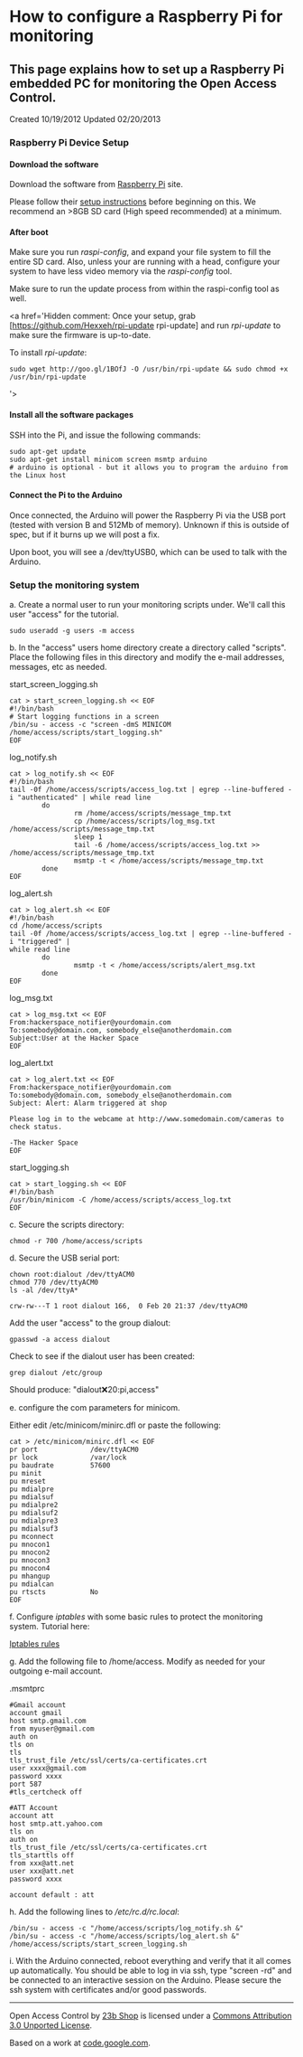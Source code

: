 # How to configure a Raspberry Pi for monitoring #

## This page explains how to set up a Raspberry Pi embedded PC for monitoring the Open Access Control. ##

Created 10/19/2012
Updated 02/20/2013

### Raspberry Pi Device Setup ###
#### Download the software ####
Download the software from [Raspberry Pi](http://www.raspberrypi.org/downloads) site.

Please follow their [setup instructions](http://elinux.org/RPi_Easy_SD_Card_Setup) before beginning on this. We recommend an >8GB SD card (High speed recommended) at a minimum.

#### After boot ####
Make sure you run _raspi-config_, and expand your file system to fill the entire SD card.  Also, unless your are running with a head, configure your system to have less video memory via the _raspi-config_ tool.

Make sure to run the update process from within the raspi-config tool as well.

<a href='Hidden comment: Once your setup, grab [https://github.com/Hexxeh/rpi-update rpi-update] and run _rpi-update_ to make sure the firmware is up-to-date.

To install _rpi-update_:
```
sudo wget http://goo.gl/1BOfJ -O /usr/bin/rpi-update && sudo chmod +x /usr/bin/rpi-update
```
'></a>

#### Install all the software packages ####
SSH into the Pi, and issue the following commands:

```
sudo apt-get update
sudo apt-get install minicom screen msmtp arduino
# arduino is optional - but it allows you to program the arduino from the Linux host
```

#### Connect the Pi to the Arduino ####
Once connected, the Arduino will power the Raspberry Pi via the USB port (tested with version B and 512Mb of memory).  Unknown if this is outside of spec, but if it burns up we will post a fix.

Upon boot, you will see a /dev/ttyUSB0, which can be used to talk with the Arduino.

### Setup the monitoring system ###
a. Create a normal user to run your monitoring scripts under. We'll call this user "access" for the tutorial.

```
sudo useradd -g users -m access
```

b. In the "access" users home directory create a directory called "scripts". Place the following files in this directory and modify the e-mail addresses, messages, etc as needed.

start\_screen\_logging.sh
```
cat > start_screen_logging.sh << EOF
#!/bin/bash
# Start logging functions in a screen
/bin/su - access -c "screen -dmS MINICOM /home/access/scripts/start_logging.sh"
EOF

```

log\_notify.sh
```
cat > log_notify.sh << EOF
#!/bin/bash
tail -0f /home/access/scripts/access_log.txt | egrep --line-buffered -i "authenticated" | while read line
        do
                rm /home/access/scripts/message_tmp.txt
                cp /home/access/scripts/log_msg.txt /home/access/scripts/message_tmp.txt
                sleep 1
                tail -6 /home/access/scripts/access_log.txt >> /home/access/scripts/message_tmp.txt
                msmtp -t < /home/access/scripts/message_tmp.txt
        done
EOF

```

log\_alert.sh
```
cat > log_alert.sh << EOF
#!/bin/bash
cd /home/access/scripts
tail -0f /home/access/scripts/access_log.txt | egrep --line-buffered -i "triggered" |
while read line
        do
                msmtp -t < /home/access/scripts/alert_msg.txt
        done
EOF

```

log\_msg.txt
```
cat > log_msg.txt << EOF
From:hackerspace_notifier@yourdomain.com
To:somebody@domain.com, somebody_else@anotherdomain.com
Subject:User at the Hacker Space
EOF
```

log\_alert.txt
```
cat > log_alert.txt << EOF
From:hackerspace_notifier@yourdomain.com
To:somebody@domain.com, somebody_else@anotherdomain.com
Subject: Alert: Alarm triggered at shop

Please log in to the webcame at http://www.somedomain.com/cameras to check status.

-The Hacker Space
EOF

```

start\_logging.sh
```
cat > start_logging.sh << EOF
#!/bin/bash
/usr/bin/minicom -C /home/access/scripts/access_log.txt
EOF

```

c. Secure the scripts directory:
```
chmod -r 700 /home/access/scripts
```

d. Secure the USB serial port:

```
chown root:dialout /dev/ttyACM0  
chmod 770 /dev/ttyACM0
ls -al /dev/ttyA*

crw-rw---T 1 root dialout 166,  0 Feb 20 21:37 /dev/ttyACM0
```

Add the user "access" to the group dialout:
```
gpasswd -a access dialout
```

Check to see if the dialout user has been created:
```
grep dialout /etc/group
```
Should produce:   "dialout:x:20:pi,access"

e. configure the com parameters for minicom.

Either edit /etc/minicom/minirc.dfl or paste the following:
```
cat > /etc/minicom/minirc.dfl << EOF
pr port             /dev/ttyACM0
pr lock             /var/lock
pu baudrate         57600
pu minit
pu mreset
pu mdialpre
pu mdialsuf
pu mdialpre2
pu mdialsuf2
pu mdialpre3
pu mdialsuf3
pu mconnect
pu mnocon1
pu mnocon2
pu mnocon3
pu mnocon4
pu mhangup
pu mdialcan
pu rtscts           No
EOF
```

f.  Configure _iptables_ with some basic rules to protect the monitoring system. Tutorial here:

[Iptables rules](http://www.howtoforge.com/linux_iptables_sarge)

g. Add the following file to /home/access. Modify as needed for your outgoing e-mail account.

.msmtprc
```
#Gmail account
account gmail
host smtp.gmail.com
from myuser@gmail.com
auth on
tls on
tls
tls_trust_file /etc/ssl/certs/ca-certificates.crt
user xxxx@gmail.com
password xxxx
port 587
#tls_certcheck off

#ATT Account
account att
host smtp.att.yahoo.com
tls on
auth on
tls_trust_file /etc/ssl/certs/ca-certificates.crt
tls_starttls off
from xxx@att.net
user xxx@att.net
password xxxx

account default : att
```

h. Add the following lines to _/etc/rc.d/rc.local_:
```
/bin/su - access -c "/home/access/scripts/log_notify.sh &"
/bin/su - access -c "/home/access/scripts/log_alert.sh &"
/home/access/scripts/start_screen_logging.sh
```

i. With the Arduino connected, reboot everything and verify that it all comes up automatically. You should be able to log in via ssh, type "screen -rd" and be connected to an interactive session on the Arduino. Please secure the ssh system with certificates and/or good passwords.


---

Open Access Control by [23b Shop](http://shop.23b.org) is licensed under a [Commons Attribution 3.0 Unported License](http://creativecommons.org/licenses/by/3.0/Creative).

Based on a work at [code.google.com](http://code.google.com).